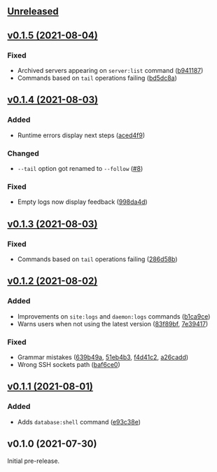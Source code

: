 ## [Unreleased](https://github.com/laravel/forge-cli/compare/v0.1.5...master)

## [v0.1.5 (2021-08-04)](https://github.com/laravel/forge-cli/compare/v0.1.4...v0.1.5)

### Fixed
- Archived servers appearing on `server:list` command ([b941187](https://github.com/laravel/forge-cli/commit/b94118770b2344b6cacf2fb13f9dbcc027be0375))
- Commands based on `tail` operations failing ([bd5dc8a](https://github.com/laravel/forge-cli/commit/bd5dc8a878192326f320b48ad55b0f9db08b2888))

## [v0.1.4 (2021-08-03)](https://github.com/laravel/forge-cli/compare/v0.1.3...v0.1.4)

### Added
- Runtime errors display next steps ([aced4f9](https://github.com/laravel/forge-cli/commit/aced4f9d7f50fa22e683ce49111d56d7e14ac3ab))

### Changed
- `--tail` option got renamed to `--follow` ([#8](https://github.com/laravel/forge-cli/pull/8))

### Fixed
- Empty logs now display feedback ([998da4d](https://github.com/laravel/forge-cli/commit/998da4d145c83b89bdef01c838391adc7c8c9fb6))


## [v0.1.3 (2021-08-03)](https://github.com/laravel/forge-cli/compare/v0.1.2...v0.1.3)

### Fixed
- Commands based on `tail` operations failing ([286d58b](https://github.com/laravel/forge-cli/commit/286d58b38f78c2cb429d2bc83892bf024be01c83))


## [v0.1.2 (2021-08-02)](https://github.com/laravel/forge-cli/compare/v0.1.1...v0.1.2)

### Added
- Improvements on `site:logs` and `daemon:logs` commands ([b1ca9ce](https://github.com/laravel/forge-cli/commit/b1ca9ce90a318c28d0a8423396ffd6b19025c68c))
- Warns users when not using the latest version ([83f89bf](https://github.com/laravel/forge-cli/commit/83f89bf615f3f71b4f2c1f8231835ea5f451e08a), [7e39417](https://github.com/laravel/forge-cli/commit/7e39417b713867bc060715a03b535843c69e67ad))

### Fixed
- Grammar mistakes ([639b49a](https://github.com/laravel/forge-cli/commit/639b49a56e0b6238f84a569c63bd55ffb025d876), [51eb4b3](https://github.com/laravel/forge-cli/commit/51eb4b3fff921c64e0e693c7370c552726dceff1), [f4d41c2](https://github.com/laravel/forge-cli/commit/f4d41c2d67939f42566ab11b446a7e51a7e836ce), [a26cadd](https://github.com/laravel/forge-cli/commit/a26cadddb14f305b36a9cd0594c1ae6f2bc1e4bc))
- Wrong SSH sockets path ([baf6ce0](https://github.com/laravel/forge-cli/commit/baf6ce05bfb9471631736ffd81d1d2809d47e206))


## [v0.1.1 (2021-08-01)](https://github.com/laravel/forge-cli/compare/v0.1.0...v0.1.1)

### Added
- Adds `database:shell` command ([e93c38e](https://github.com/laravel/forge-cli/commit/e93c38e7f5cdcc6e41b9a0b477574e1caf3d581d))


## v0.1.0 (2021-07-30)

Initial pre-release.
